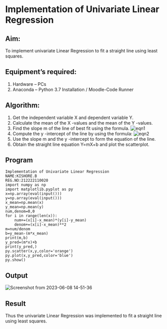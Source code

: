 # Implementation of Univariate Linear Regression
## Aim:
To implement univariate Linear Regression to fit a straight line using least squares.
## Equipment’s required:
1.	Hardware – PCs
2.	Anaconda – Python 3.7 Installation / Moodle-Code Runner
## Algorithm:
1.	Get the independent variable X and dependent variable Y.
2.	Calculate the mean of the X -values and the mean of the Y -values.
3.	Find the slope m of the line of best fit using the formula.
 ![eqn1](./eq1.jpg)
4.	Compute the y -intercept of the line by using the formula:
![eqn2](./eq2.jpg)  
5.	Use the slope m and the y -intercept to form the equation of the line.
6.	Obtain the straight line equation Y=mX+b and plot the scatterplot.
## Program
```
Implementation of Univariate Linear Regression
NAME:KISHORE.B
REG.NO:212222110020
import numpy as np
import matplotlib.pyplot as py
x=np.array(eval(input()))
y=np.array(eval(input()))
x_mean=np.mean(x)
y_mean=np.mean(y)
num,denom=0,0
for i in range(len(x)):
    num+=(x[i]-x_mean)*(y[i]-y_mean)
    denom+=(x[i]-x_mean)**2
m=num/denom
b=y_mean-(m*x_mean)
print(m,b)
y_pred=(m*x)+b
print(y_pred,)
py.scatter(x,y,color='orange')
py.plot(x,y_pred,color='blue')
py.show()
```
## Output
![Screenshot from 2023-06-08 14-51-36](https://github.com/KISHORE22001263/Univariate-Linear-Regression/assets/121484538/dabac2fd-3f9d-49f8-8ab9-55bf82b0952f)

## Result
Thus the univariate Linear Regression was implemented to fit a straight line using least squares.

